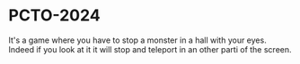 # PCTO-2024

It's a game where you have to stop a monster in a hall with your eyes.
Indeed if you look at it it will stop and teleport in an other parti of the screen.
